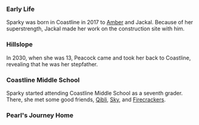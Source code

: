 ### Early Life

Sparky was born in Coastline in 2017 to [Amber](../amber/) and Jackal. Because of her superstrength, Jackal made her work on the construction site with him.

### Hillslope

In 2030, when she was 13, Peacock came and took her back to Coastline, revealing that he was her stepfather.

### Coastline Middle School

Sparky started attending Coastline Middle School as a seventh grader. There, she met some good friends, [Qibli](../qibli), [Sky](../sky/), and [Firecrackers](../firecrackers/).

### Pearl's Journey Home